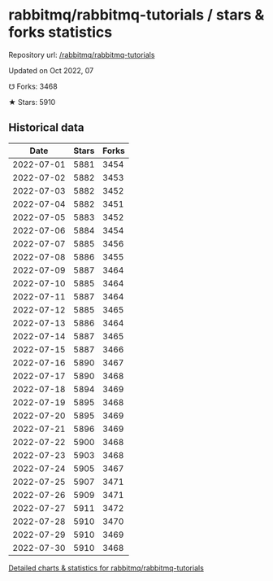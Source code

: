 # rabbitmq/rabbitmq-tutorials / stars & forks statistics

Repository url: [/rabbitmq/rabbitmq-tutorials](https://github.com/rabbitmq/rabbitmq-tutorials)

Updated on Oct 2022, 07

☋ Forks: 3468

★ Stars: 5910

## Historical data
| Date | Stars | Forks |
|------|-------|-------|
| 2022-07-01 | 5881 | 3454 | 
| 2022-07-02 | 5882 | 3453 | 
| 2022-07-03 | 5882 | 3452 | 
| 2022-07-04 | 5882 | 3451 | 
| 2022-07-05 | 5883 | 3452 | 
| 2022-07-06 | 5884 | 3454 | 
| 2022-07-07 | 5885 | 3456 | 
| 2022-07-08 | 5886 | 3455 | 
| 2022-07-09 | 5887 | 3464 | 
| 2022-07-10 | 5885 | 3464 | 
| 2022-07-11 | 5887 | 3464 | 
| 2022-07-12 | 5885 | 3465 | 
| 2022-07-13 | 5886 | 3464 | 
| 2022-07-14 | 5887 | 3465 | 
| 2022-07-15 | 5887 | 3466 | 
| 2022-07-16 | 5890 | 3467 | 
| 2022-07-17 | 5890 | 3468 | 
| 2022-07-18 | 5894 | 3469 | 
| 2022-07-19 | 5895 | 3468 | 
| 2022-07-20 | 5895 | 3469 | 
| 2022-07-21 | 5896 | 3469 | 
| 2022-07-22 | 5900 | 3468 | 
| 2022-07-23 | 5903 | 3468 | 
| 2022-07-24 | 5905 | 3467 | 
| 2022-07-25 | 5907 | 3471 | 
| 2022-07-26 | 5909 | 3471 | 
| 2022-07-27 | 5911 | 3472 | 
| 2022-07-28 | 5910 | 3470 | 
| 2022-07-29 | 5910 | 3469 | 
| 2022-07-30 | 5910 | 3468 | 


[Detailed charts & statistics for rabbitmq/rabbitmq-tutorials](https://reviewgithub.com/rep/rabbitmq/rabbitmq-tutorials)
